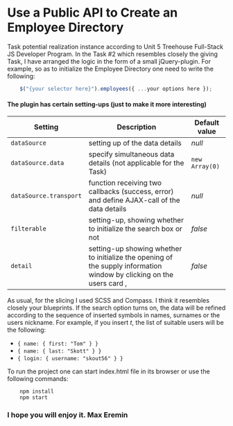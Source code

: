 # Use a Public API to Create an Employee Directory
Task potential realization instance according to Unit 5 Treehouse Full-Stack 
JS Developer Program. 
In the Task #2 which resembles closely the giving Task, I have arranged the logic in the form of a small jQuery-plugin. For example, so as to initialize the Employee Directory one need to write the following:  
```js
    $("{your selector here}").employees({ ...your options here });
```

#### The plugin has certain setting-ups (just to make it more interesting) 
| Setting | Description | Default value |
| --- | --- | --- |
| `dataSource` | setting up of the data details   | *null* |
| `dataSource.data` |  specify simultaneous data details (not applicable for the Task)  | ``` new Array(0) ``` |
| `dataSource.transport` | function receiving two callbacks (success, error) and define AJAX-call of the data details | *null* |
| `filterable` | setting-up, showing whether to initialize the search box or not  | *false* |
| `detail` | setting-up showing whether to initialize the opening of the supply information window by clicking on the users card , | *false* |

As usual, for the slicing I used SCSS and Compass. I think it resembles closely your blueprints. If the search option turns on, the data will be refined according to the sequence of inserted symbols in names, surnames or the users nickname. For example, if you insert *t*, the list of suitable users will be the following:
* ``` { name: { first: "Tom" } } ```
* ``` { name: { last: "Skott" } } ```
* ``` { login: { username: "skout56" } } ```

To run the project one can start index.html file in its browser
or 
use the following commands:
```shell
    npm install
    npm start
```

### I hope you will enjoy it. Max Eremin

